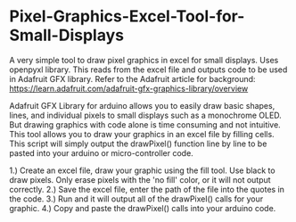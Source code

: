 # Pixel-Graphics-Excel-Tool-for-Small-Displays
A very simple tool to draw pixel graphics in excel for small displays. Uses openpyxl library. This reads from the excel file and outputs code to be used in Adafruit GFX library. Refer to the Adafruit article for background: https://learn.adafruit.com/adafruit-gfx-graphics-library/overview 

Adafruit GFX Library for arduino allows you to easily draw basic shapes, lines, and individual pixels to small displays such as a monochrome OLED. But drawing graphics with code alone is time consuming and not intuitive. This tool allows you to draw your graphics in an excel file by filling cells. This script will simply output the drawPixel() function line by line to be pasted into your arduino or micro-controller code. 

1.) Create an excel file, draw your graphic using the fill tool. Use black to draw pixels. Only erase pixels with the 'no fill' color, or it will not output correctly. 
2.) Save the excel file, enter the path of the file into the quotes in the code. 
3.) Run and it will output all of the drawPixel() calls for your graphic. 
4.) Copy and paste the drawPixel() calls into your arduino code. 
